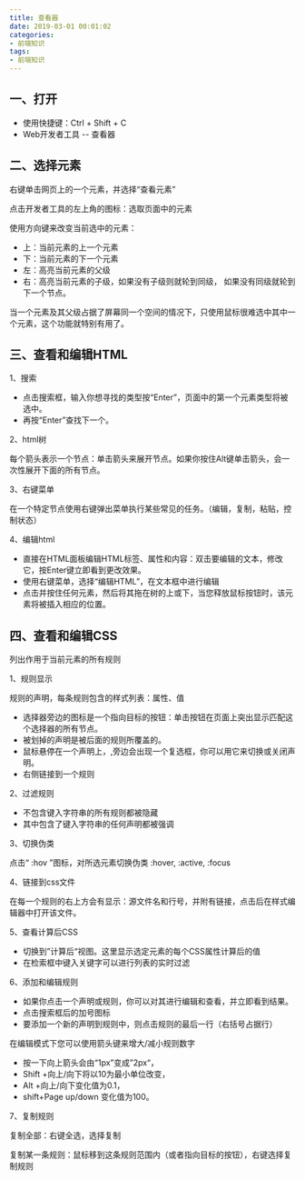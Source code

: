 ```yaml
---
title: 查看器
date: 2019-03-01 00:01:02
categories:
- 前端知识
tags:
- 前端知识
---
```


## 一、打开

- 使用快捷键：Ctrl + Shift + C
- Web开发者工具 -- 查看器

## 二、选择元素

右键单击网页上的一个元素，并选择“查看元素”

点击开发者工具的左上角的图标：选取页面中的元素

使用方向键来改变当前选中的元素：

- 上：当前元素的上一个元素
- 下：当前元素的下一个元素
- 左：高亮当前元素的父级
- 右：高亮当前元素的子级，如果没有子级则就轮到同级， 如果没有同级就轮到下一个节点。

当一个元素及其父级占据了屏幕同一个空间的情况下，只使用鼠标很难选中其中一个元素，这个功能就特别有用了。

## 三、查看和编辑HTML

1、搜索

- 点击搜索框，输入你想寻找的类型按“Enter”，页面中的第一个元素类型将被选中。
- 再按“Enter”查找下一个。

2、html树

每个箭头表示一个节点：单击箭头来展开节点。如果你按住Alt键单击箭头，会一次性展开下面的所有节点。

3、右键菜单

在一个特定节点使用右键弹出菜单执行某些常见的任务。（编辑，复制，粘贴，控制状态）

4、编辑html

- 直接在HTML面板编辑HTML标签、属性和内容：双击要编辑的文本，修改它，按Enter键立即看到更改效果。
- 使用右键菜单，选择“编辑HTML”，在文本框中进行编辑
- 点击并按住任何元素，然后将其拖在树的上或下，当您释放鼠标按钮时，该元素将被插入相应的位置。

## 四、查看和编辑CSS

列出作用于当前元素的所有规则

1、规则显示

规则的声明，每条规则包含的样式列表：属性、值

- 选择器旁边的图标是一个指向目标的按钮：单击按钮在页面上突出显示匹配这个选择器的所有节点。
- 被划掉的声明是被后面的规则所覆盖的。
- 鼠标悬停在一个声明上，,旁边会出现一个复选框，你可以用它来切换或关闭声明。
- 右侧链接到一个规则

2、过滤规则

- 不包含键入字符串的所有规则都被隐藏
- 其中包含了键入字符串的任何声明都被强调

3、切换伪类

点击“ :hov ”图标，对所选元素切换伪类 :hover, :active, :focus

4、链接到css文件

在每一个规则的右上方会有显示：源文件名和行号，并附有链接，点击后在样式编辑器中打开该文件。

5、查看计算后CSS

- 切换到”计算后“视图。这里显示选定元素的每个CSS属性计算后的值
- 在检索框中键入关键字可以进行列表的实时过滤

6、添加和编辑规则

- 如果你点击一个声明或规则，你可以对其进行编辑和查看，并立即看到结果。
- 点击搜索框后的加号图标
- 要添加一个新的声明到规则中，则点击规则的最后一行（右括号占据行）

在编辑模式下您可以使用箭头键来增大/减小规则数字

- 按一下向上箭头会由“1px”变成”2px“，
- Shift +向上/向下将以10为最小单位改变，
- Alt +向上/向下变化值为0.1，
- shift+Page up/down 变化值为100。

7、复制规则

复制全部：右键全选，选择复制

复制某一条规则：鼠标移到这条规则范围内（或者指向目标的按钮），右键选择复制规则

